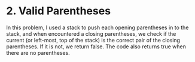 # 2. Valid Parentheses

In this problem, I used a stack to push each opening parentheses in to the stack, and when encountered a closing parentheses, we check if the current (or left-most, top of the stack) is the correct pair of the closing parentheses. If it is not, we return false. The code also returns true when there are no parentheses. 